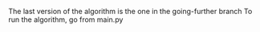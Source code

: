 The last version of the algorithm is the one in the going-further branch
To run the algorithm, go from main.py
